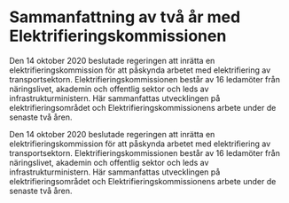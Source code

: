 # Sammanfattning av två år med Elektrifieringskommissionen

Den 14 oktober 2020 beslutade regeringen att inrätta en elektrifieringskommission för att påskynda arbetet med elektrifiering av transportsektorn. Elektrifieringskommissionen består av 16 ledamöter från näringslivet, akademin och offentlig sektor och leds av infrastrukturministern. Här sammanfattas utvecklingen på elektrifieringsområdet och Elektrifieringskommissionens arbete under de senaste två åren.

Den 14 oktober 2020 beslutade regeringen att inrätta en elektrifieringskommission för att påskynda arbetet med elektrifiering av transportsektorn. Elektrifieringskommissionen består av 16 ledamöter från näringslivet, akademin och offentlig sektor och leds av infrastrukturministern. Här sammanfattas utvecklingen på elektrifieringsområdet och Elektrifieringskommissionens arbete under de senaste två åren.
